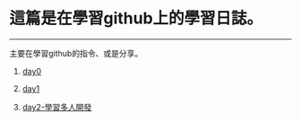 # 這篇是在學習github上的學習日誌。
------
主要在學習github的指令、或是分享。

1. [day0](https://github.com/fogdingding/github/blob/master/day0.md)

2. [day1](https://github.com/fogdingding/github/blob/master/day1.md)

3. [day2-學習多人開發](https://github.com/fogdingding/github/blob/master/day2.md)
